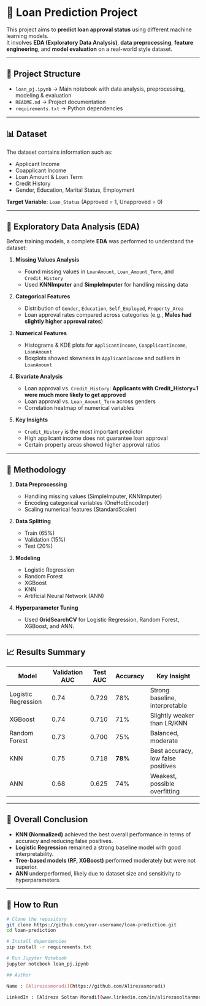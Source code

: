 # 🏦 Loan Prediction Project  

This project aims to **predict loan approval status** using different machine learning models.  
It involves **EDA (Exploratory Data Analysis)**, **data preprocessing**, **feature engineering**, and **model evaluation** on a real-world style dataset.  

---

## 📂 Project Structure
- `loan_pj.ipynb` → Main notebook with data analysis, preprocessing, modeling & evaluation  
- `README.md` → Project documentation  
- `requirements.txt` → Python dependencies  

---

## 📊 Dataset
The dataset contains information such as:
- Applicant Income  
- Coapplicant Income  
- Loan Amount & Loan Term  
- Credit History  
- Gender, Education, Marital Status, Employment  

**Target Variable:** `Loan_Status` (Approved = 1, Unapproved = 0)

---

## 🔎 Exploratory Data Analysis (EDA)
Before training models, a complete **EDA** was performed to understand the dataset:  

1. **Missing Values Analysis**
   - Found missing values in `LoanAmount`, `Loan_Amount_Term`, and `Credit_History`  
   - Used **KNNImputer** and **SimpleImputer** for handling missing data  

2. **Categorical Features**
   - Distribution of `Gender`, `Education`, `Self_Employed`, `Property_Area`  
   - Loan approval rates compared across categories (e.g., **Males had slightly higher approval rates**)  

3. **Numerical Features**
   - Histograms & KDE plots for `ApplicantIncome`, `CoapplicantIncome`, `LoanAmount`  
   - Boxplots showed skewness in `ApplicantIncome` and outliers in `LoanAmount`  

4. **Bivariate Analysis**
   - Loan approval vs. `Credit_History`: **Applicants with Credit_History=1 were much more likely to get approved**  
   - Loan approval vs. `Loan_Amount_Term` across genders  
   - Correlation heatmap of numerical variables  

5. **Key Insights**
   - `Credit_History` is the most important predictor  
   - High applicant income does not guarantee loan approval  
   - Certain property areas showed higher approval ratios  

---

## 🔧 Methodology
1. **Data Preprocessing**
   - Handling missing values (SimpleImputer, KNNImputer)  
   - Encoding categorical variables (OneHotEncoder)  
   - Scaling numerical features (StandardScaler)  

2. **Data Splitting**
   - Train (65%)  
   - Validation (15%)  
   - Test (20%)  

3. **Modeling**
   - Logistic Regression  
   - Random Forest  
   - XGBoost  
   - KNN  
   - Artificial Neural Network (ANN)  

4. **Hyperparameter Tuning**
   - Used **GridSearchCV** for Logistic Regression, Random Forest, XGBoost, and ANN.  

---

## 📈 Results Summary

| Model                  | Validation AUC | Test AUC | Accuracy | Key Insight |
|-------------------------|----------------|----------|----------|-------------|
| Logistic Regression     | 0.74           | 0.729    | 78%      | Strong baseline, interpretable |
| XGBoost                 | 0.74           | 0.710    | 71%      | Slightly weaker than LR/KNN |
| Random Forest           | 0.73           | 0.700    | 75%      | Balanced, moderate |
| KNN                     | 0.75           | 0.718    | **78%**  | Best accuracy, low false positives |
| ANN                     | 0.68           | 0.625    | 74%      | Weakest, possible overfitting |

---

## 📝 Overall Conclusion
- **KNN (Normalized)** achieved the best overall performance in terms of accuracy and reducing false positives.  
- **Logistic Regression** remained a strong baseline model with good interpretability.  
- **Tree-based models (RF, XGBoost)** performed moderately but were not superior.  
- **ANN** underperformed, likely due to dataset size and sensitivity to hyperparameters.  

---

## 🚀 How to Run
```bash
# Clone the repository
git clone https://github.com/your-username/loan-prediction.git
cd loan-prediction

# Install dependencies
pip install -r requirements.txt

# Run Jupyter Notebook
jupyter notebook loan_pj.ipynb

## Author

Name : [Alirezasmoradi](https://github.com/Alirezasmoradi)

LinkedIn : [Alireza Soltan Moradi](www.linkedin.com/in/alirezasoltanmoradi) 

